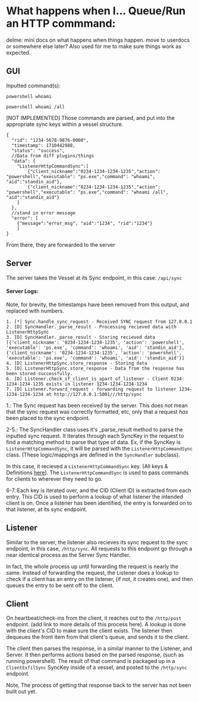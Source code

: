 # What happens when I... Queue/Run an HTTP commmand:

delme: mini docs on what happens when things happen. move to userdocs or somewhere else later? Also used for me to make sure things work as expected.

## GUI

Inputted command(s): 

`powershell whoami`

`powershell whoami /all`

[NOT IMPLEMENTED] Those commands are parsed, and put into the appropriate sync keys within a vessel structure.

```
{
  "rid": "1234-5678-9876-0000", 
  "timestamp": 1710442988,
  "status": "success",
  //Data from diff plugins/things
  "data": {
    "ListenerHttpCommandSync":[
        {"client_nickname":"0234-1234-1234-1235","action": "powershell","executable": "ps.exe","command": "whoami", "aid":"standin_aid"},
        {"client_nickname":"0234-1234-1234-1235","action": "powershell","executable": "ps.exe","command": "whoami /all", "aid":"standin_aid"}
    ]
  },
  //stand in error message
  "error": [
    {"message":"error_msg", "aid":"1234", "rid":"1234"}
    ]
}

```

From there, they are forwarded to the server

## Server

The server takes the Vessel at its Sync endpoint, in this case: `/api/sync`

#### Server Logs: 
Note, for brevity, the timestamps have been removed from this output, and replaced with numbers.

```
1. [*] Sync.handle_sync_request - Received SYNC request from 127.0.0.1
2. [D] SyncHandler._parse_result - Processing recieved data with ListenerHttpSync
3. [D] SyncHandler._parse_result - Storing recieved data [{'client_nickname': '0234-1234-1234-1235', 'action': 'powershell', 'executable': 'ps.exe', 'command': 'whoami', 'aid': 'standin_aid'}, {'client_nickname': '0234-1234-1234-1235', 'action': 'powershell', 'executable': 'ps.exe', 'command': 'whoami', 'aid': 'standin_aid'}]
4. [D] ListenerHttpSync.store_response - Storing data
5. [D] ListenerHttpSync.store_response - Data from the response has been stored successfully.
6. [D] Listener.check_if_client_is_apart_of_listener - Client 0234-1234-1234-1235 exists in listener 1234-1234-1234-1234
7. [D] Listener.forward_request - forwarding request to listener 1234-1234-1234-1234 at http://127.0.0.1:5001///http/sync
```
1.: The Sync request has been received by the server. This does *not* mean that the sync request was correctly formatted, etc, only that a request *has* been placed to the sync endpoint. 


2-5.: The SyncHandler class uses it's _parse_result method to parse the inputted sync request. It iterates through each SyncKey in the request to find a matching method to parse that type of data. Ex, if the SyncKey is `ListenerHttpCommandSync`, it will be parsed with the `ListenerHttpCommandSync` class. (These logic/mappings are defined in the `SyncHandler` subclass). 

In this case, it recieved a `ListenerHttpCommandSync` key. (All keys & Definitions [here](../Communication/JSON%20Communication.md)). The `ListenerHttpCommandSync` is used to pass commands for clients to wherever they need to go. 

6-7.:Each key is iterated over, and the CID (Client ID) is extracted from each entry. This CID is used to perform a lookup of what listener the intended client is on. Once a listener has been identified, the entry is forwarded on to that listener, at its sync endpoint. 


## Listener

Similar to the server, the listener also recieves its sync request to the sync endpoint, in this case, `/http/sync`. All requests to this endpoint go through a near identical process as the Server Sync Handler. 

In fact, the whole process up until forwarding the request is nearly the same. Instead of forwarding the request, the Listener does a lookup to check if a client has an entry on the listener, (if not, it creates one), and then queues the entry to be sent off to the client. 


## Client
On heartbeat/check-ins from the client, it reaches out to the `/http/post` endpoint. (add link to more details of this process here). 
A lookup is done with the client's CID to make sure the client exists. The listener then dequeues the front item from that client's queue, and sends it to the client. 

The client then parses the response, in a similar manner to the Listener, and Server. It then performs actions based on the parsed response, (such as running powershell). The result of that command is packaged up in a `ClientExfilSync` SyncKey inside of a vessel, and posted to the `/http/sync` endpoint. 

Note, The process of getting that response back to the server has not been built out yet.
